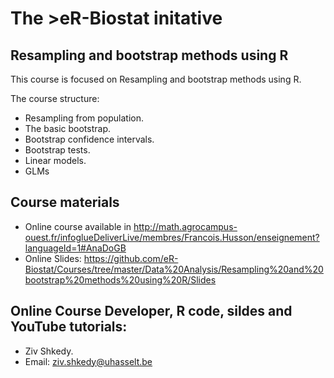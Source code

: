 # The >eR-Biostat initative
## Resampling and bootstrap methods using R 

This course is focused on Resampling and bootstrap methods using R.  

The course structure:

* Resampling from population.
 * The basic bootstrap.
 * Bootstrap confidence intervals.
 * Bootstrap tests.
 * Linear models.
  * GLMs
 
## Course materials
* Online course  available in http://math.agrocampus-ouest.fr/infoglueDeliverLive/membres/Francois.Husson/enseignement?languageId=1#AnaDoGB 
* Online Slides: https://github.com/eR-Biostat/Courses/tree/master/Data%20Analysis/Resampling%20and%20bootstrap%20methods%20using%20R/Slides 

## Online Course Developer, R code, sildes and YouTube tutorials: 
 * Ziv Shkedy.
 * Email: ziv.shkedy@uhasselt.be
